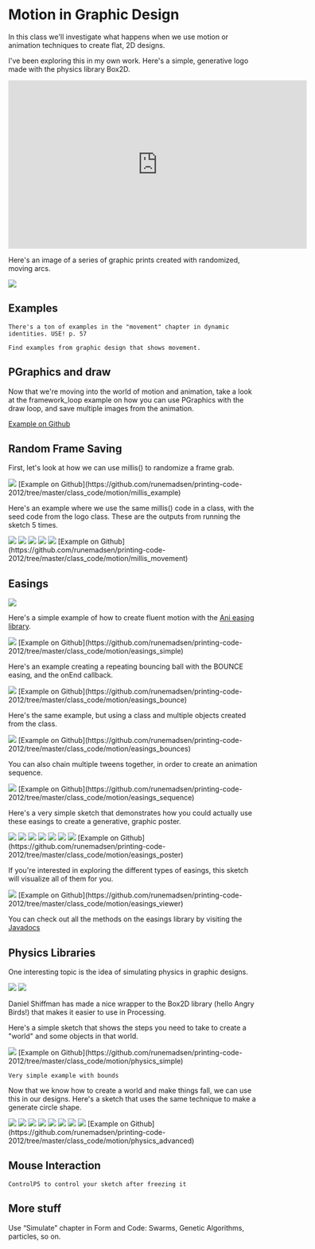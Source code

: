 Motion in Graphic Design
========================

In this class we'll investigate what happens when we use motion or animation techniques to create flat, 2D designs.

I've been exploring this in my own work. Here's a simple, generative logo made with the physics library Box2D.

<iframe src="http://player.vimeo.com/video/9513121?title=0&amp;byline=0&amp;portrait=0" width="600" height="338" frameborder="0" webkitAllowFullScreen mozallowfullscreen allowFullScreen data-slideshow="self"></iframe>

Here's an image of a series of graphic prints created with randomized, moving arcs.

<img src="http://runemadsen-2012.s3.amazonaws.com/printing-code-2012/motion/tiny_artist1_small.jpg" data-slideshow="http://runemadsen-2012.s3.amazonaws.com/printing-code-2012/motion/tiny_artist1.jpg" />

Examples
--------

	There's a ton of examples in the "movement" chapter in dynamic identities. USE! p. 57

	Find examples from graphic design that shows movement.

PGraphics and draw
------------------

Now that we're moving into the world of motion and animation, take a look at the framework_loop example on how you can use PGraphics with the draw loop, and save multiple images from the animation.

[Example on Github](https://github.com/runemadsen/printing-code-2012/tree/master/framework/draw_loop)


Random Frame Saving
-------------------

First, let's look at how we can use millis() to randomize a frame grab.

<img src="http://runemadsen-2012.s3.amazonaws.com/printing-code-2012/motion/millis_example_small.jpg" data-slideshow="http://runemadsen-2012.s3.amazonaws.com/printing-code-2012/motion/millis_example.png" />
[Example on Github](https://github.com/runemadsen/printing-code-2012/tree/master/class_code/motion/millis_example)

Here's an example where we use the same millis() code in a class, with the seed code from the logo class. These are the outputs from running the sketch 5 times.

<img src="http://runemadsen-2012.s3.amazonaws.com/printing-code-2012/motion/millis_movement1_small.jpg" data-slideshow="http://runemadsen-2012.s3.amazonaws.com/printing-code-2012/motion/millis_movement1.png" />

<img src="http://runemadsen-2012.s3.amazonaws.com/printing-code-2012/motion/millis_movement2_small.jpg" data-slideshow="http://runemadsen-2012.s3.amazonaws.com/printing-code-2012/motion/millis_movement2.png" />

<img src="http://runemadsen-2012.s3.amazonaws.com/printing-code-2012/motion/millis_movement3_small.jpg" data-slideshow="http://runemadsen-2012.s3.amazonaws.com/printing-code-2012/motion/millis_movement3.png" />

<img src="http://runemadsen-2012.s3.amazonaws.com/printing-code-2012/motion/millis_movement4_small.jpg" data-slideshow="http://runemadsen-2012.s3.amazonaws.com/printing-code-2012/motion/millis_movement4.png" />

<img src="http://runemadsen-2012.s3.amazonaws.com/printing-code-2012/motion/millis_movement5_small.jpg" data-slideshow="http://runemadsen-2012.s3.amazonaws.com/printing-code-2012/motion/millis_movement5.png" />
[Example on Github](https://github.com/runemadsen/printing-code-2012/tree/master/class_code/motion/millis_movement)


Easings
-------

<img src="http://runemadsen-2012.s3.amazonaws.com/printing-code-2012/motion/easingsheet_small.jpg" data-slideshow="http://runemadsen-2012.s3.amazonaws.com/printing-code-2012/motion/easingsheet.jpg" />

Here's a simple example of how to create fluent motion with the [Ani easing library](http://www.looksgood.de/libraries/Ani/).

<img src="http://runemadsen-2012.s3.amazonaws.com/printing-code-2012/motion/easings_simple_small.jpg" data-slideshow="http://runemadsen-2012.s3.amazonaws.com/printing-code-2012/motion/easings_simple.png" />
[Example on Github](https://github.com/runemadsen/printing-code-2012/tree/master/class_code/motion/easings_simple)

Here's an example creating a repeating bouncing ball with the BOUNCE easing, and the onEnd callback.

<img src="http://runemadsen-2012.s3.amazonaws.com/printing-code-2012/motion/easings_bounce_small.jpg" data-slideshow="http://runemadsen-2012.s3.amazonaws.com/printing-code-2012/motion/easings_bounce.png" />
[Example on Github](https://github.com/runemadsen/printing-code-2012/tree/master/class_code/motion/easings_bounce)

Here's the same example, but using a class and multiple objects created from the class.

<img src="http://runemadsen-2012.s3.amazonaws.com/printing-code-2012/motion/easings_bounces_small.jpg" data-slideshow="http://runemadsen-2012.s3.amazonaws.com/printing-code-2012/motion/easings_bounces.png" />
[Example on Github](https://github.com/runemadsen/printing-code-2012/tree/master/class_code/motion/easings_bounces)

You can also chain multiple tweens together, in order to create an animation sequence. 

<img src="http://runemadsen-2012.s3.amazonaws.com/printing-code-2012/motion/easings_bounce_small.jpg" data-slideshow="http://runemadsen-2012.s3.amazonaws.com/printing-code-2012/motion/easings_bounce.png" />
[Example on Github](https://github.com/runemadsen/printing-code-2012/tree/master/class_code/motion/easings_sequence)

Here's a very simple sketch that demonstrates how you could actually use these easings to create a generative, graphic poster.

<img src="http://runemadsen-2012.s3.amazonaws.com/printing-code-2012/motion/easings_poster1_small.jpg" data-slideshow="http://runemadsen-2012.s3.amazonaws.com/printing-code-2012/motion/easings_poster1.png" />

<img src="http://runemadsen-2012.s3.amazonaws.com/printing-code-2012/motion/easings_poster2_small.jpg" data-slideshow="http://runemadsen-2012.s3.amazonaws.com/printing-code-2012/motion/easings_poster2.png" />

<img src="http://runemadsen-2012.s3.amazonaws.com/printing-code-2012/motion/easings_poster3_small.jpg" data-slideshow="http://runemadsen-2012.s3.amazonaws.com/printing-code-2012/motion/easings_poster3.png" />

<img src="http://runemadsen-2012.s3.amazonaws.com/printing-code-2012/motion/easings_poster4_small.jpg" data-slideshow="http://runemadsen-2012.s3.amazonaws.com/printing-code-2012/motion/easings_poster4.png" />

<img src="http://runemadsen-2012.s3.amazonaws.com/printing-code-2012/motion/easings_poster5_small.jpg" data-slideshow="http://runemadsen-2012.s3.amazonaws.com/printing-code-2012/motion/easings_poster5.png" />

<img src="http://runemadsen-2012.s3.amazonaws.com/printing-code-2012/motion/easings_poster6_small.jpg" data-slideshow="http://runemadsen-2012.s3.amazonaws.com/printing-code-2012/motion/easings_poster6.png" />

<img src="http://runemadsen-2012.s3.amazonaws.com/printing-code-2012/motion/easings_poster7_small.jpg" data-slideshow="http://runemadsen-2012.s3.amazonaws.com/printing-code-2012/motion/easings_poster7.png" />
[Example on Github](https://github.com/runemadsen/printing-code-2012/tree/master/class_code/motion/easings_poster)

If you're interested in exploring the different types of easings, this sketch will visualize all of them for you.

<img src="http://runemadsen-2012.s3.amazonaws.com/printing-code-2012/motion/easings_viewer_small.jpg" data-slideshow="http://runemadsen-2012.s3.amazonaws.com/printing-code-2012/motion/easings_viewer.png" />
[Example on Github](https://github.com/runemadsen/printing-code-2012/tree/master/class_code/motion/easings_viewer)

You can check out all the methods on the easings library by visiting the [Javadocs](http://www.looksgood.de/libraries/Ani/reference/index.html)


Physics Libraries
-----------------

One interesting topic is the idea of simulating physics in graphic designs.

<img src="http://runemadsen-2012.s3.amazonaws.com/printing-code-2012/form/rand_random1_small.jpg" data-slideshow="http://runemadsen-2012.s3.amazonaws.com/printing-code-2012/form/rand_random1.jpg" />

<img src="http://runemadsen-2012.s3.amazonaws.com/printing-code-2012/form/rand_random2_small.jpg" data-slideshow="http://runemadsen-2012.s3.amazonaws.com/printing-code-2012/form/rand_random2.jpg" />

Daniel Shiffman has made a nice wrapper to the Box2D library (hello Angry Birds!) that makes it easier to use in Processing.

Here's a simple sketch that shows the steps you need to take to create a "world" and some objects in that world.

<img src="http://runemadsen-2012.s3.amazonaws.com/printing-code-2012/motion/physics_simple_small.jpg" data-slideshow="http://runemadsen-2012.s3.amazonaws.com/printing-code-2012/motion/physics_simple.png" />
[Example on Github](https://github.com/runemadsen/printing-code-2012/tree/master/class_code/motion/physics_simple)

	Very simple example with bounds

Now that we know how to create a world and make things fall, we can use this in our designs. Here's a sketch that uses the same technique to make a generate circle shape.

<img src="http://runemadsen-2012.s3.amazonaws.com/printing-code-2012/motion/physics_advanced1_small.jpg" data-slideshow="http://runemadsen-2012.s3.amazonaws.com/printing-code-2012/motion/physics_advanced1.png" />

<img src="http://runemadsen-2012.s3.amazonaws.com/printing-code-2012/motion/physics_advanced2_small.jpg" data-slideshow="http://runemadsen-2012.s3.amazonaws.com/printing-code-2012/motion/physics_advanced2.png" />

<img src="http://runemadsen-2012.s3.amazonaws.com/printing-code-2012/motion/physics_advanced3_small.jpg" data-slideshow="http://runemadsen-2012.s3.amazonaws.com/printing-code-2012/motion/physics_advanced3.png" />

<img src="http://runemadsen-2012.s3.amazonaws.com/printing-code-2012/motion/physics_advanced4_small.jpg" data-slideshow="http://runemadsen-2012.s3.amazonaws.com/printing-code-2012/motion/physics_advanced4.jpg" />

<img src="http://runemadsen-2012.s3.amazonaws.com/printing-code-2012/motion/physics_advanced5_small.jpg" data-slideshow="http://runemadsen-2012.s3.amazonaws.com/printing-code-2012/motion/physics_advanced5.png" />

<img src="http://runemadsen-2012.s3.amazonaws.com/printing-code-2012/motion/physics_advanced6_small.jpg" data-slideshow="http://runemadsen-2012.s3.amazonaws.com/printing-code-2012/motion/physics_advanced6.png" />

<img src="http://runemadsen-2012.s3.amazonaws.com/printing-code-2012/motion/physics_advanced7_small.jpg" data-slideshow="http://runemadsen-2012.s3.amazonaws.com/printing-code-2012/motion/physics_advanced7.png" />

<img src="http://runemadsen-2012.s3.amazonaws.com/printing-code-2012/motion/physics_advanced8_small.jpg" data-slideshow="http://runemadsen-2012.s3.amazonaws.com/printing-code-2012/motion/physics_advanced8.png" />
[Example on Github](https://github.com/runemadsen/printing-code-2012/tree/master/class_code/motion/physics_advanced)


Mouse Interaction
-----------------

	ControlP5 to control your sketch after freezing it


More stuff
----------

Use “Simulate” chapter in Form and Code: Swarms, Genetic Algorithms, particles, so on.